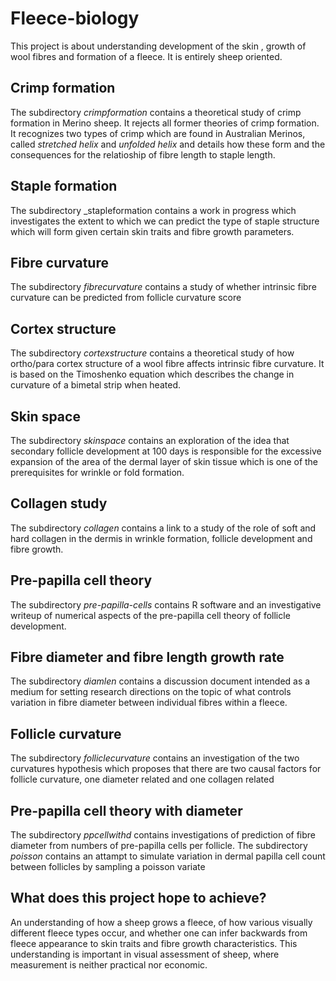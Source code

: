 # Fleece-biology #
This project is about understanding  development of the skin , growth of wool fibres and formation of a fleece. It is entirely sheep oriented. 

## Crimp formation  ##
The subdirectory _crimpformation_ contains a theoretical study of crimp formation in Merino sheep. It rejects all former theories of crimp formation. It recognizes two types of crimp which are found in Australian Merinos, called _stretched helix_ and _unfolded helix_ and details how these form and the consequences for the relatioship of fibre length to staple length.

## Staple formation ##
The subdirectory _stapleformation contains a work in progress  which investigates the extent to which we can predict the type of staple structure which will form given certain skin traits and fibre growth parameters.

## Fibre curvature ##
The subdirectory _fibrecurvature_ contains a study of whether intrinsic fibre curvature can be predicted from follicle curvature score

## Cortex structure ##
The subdirectory _cortexstructure_ contains a theoretical study  of how ortho/para cortex structure of a wool fibre affects intrinsic fibre curvature. It is based on the Timoshenko equation which describes the change in curvature of a bimetal strip when heated.

## Skin space ##
The subdirectory _skinspace_ contains an exploration of the idea that secondary follicle development at 100 days is responsible for the excessive expansion of the area of the dermal layer of skin tissue which is one of the prerequisites for wrinkle or fold formation.

## Collagen study ##
The subdirectory _collagen_ contains a  link to a study of the role of soft and hard collagen in the dermis in wrinkle formation, follicle development and fibre growth. 

## Pre-papilla cell theory ##
The subdirectory _pre-papilla-cells_ contains R software and an investigative writeup of numerical aspects of the pre-papilla cell theory of follicle development.

## Fibre diameter and fibre length growth rate ##
The subdirectory _diamlen_ contains a discussion document intended as a medium for setting research directions on the topic of what controls variation in fibre diameter between individual fibres within a fleece.

## Follicle curvature ##
The subdirectory _folliclecurvature_ contains an investigation of the two curvatures hypothesis which proposes that there are two causal factors for follicle curvature, one diameter related and one collagen related

## Pre-papilla cell theory with diameter ##
The subdirectory _ppcellwithd_ contains investigations of prediction of fibre diameter from numbers of pre-papilla cells per follicle.
The subdirectory _poisson_ contains an attampt to simulate variation in dermal papilla cell count between follicles by sampling a poisson variate

## What does this project hope to achieve? ##
An understanding of how a sheep grows a fleece, of how various visually different fleece types occur, and whether one can infer backwards from fleece appearance to skin traits and fibre growth characteristics. This understanding is important in visual assessment of sheep, where measurement is neither practical nor economic.

